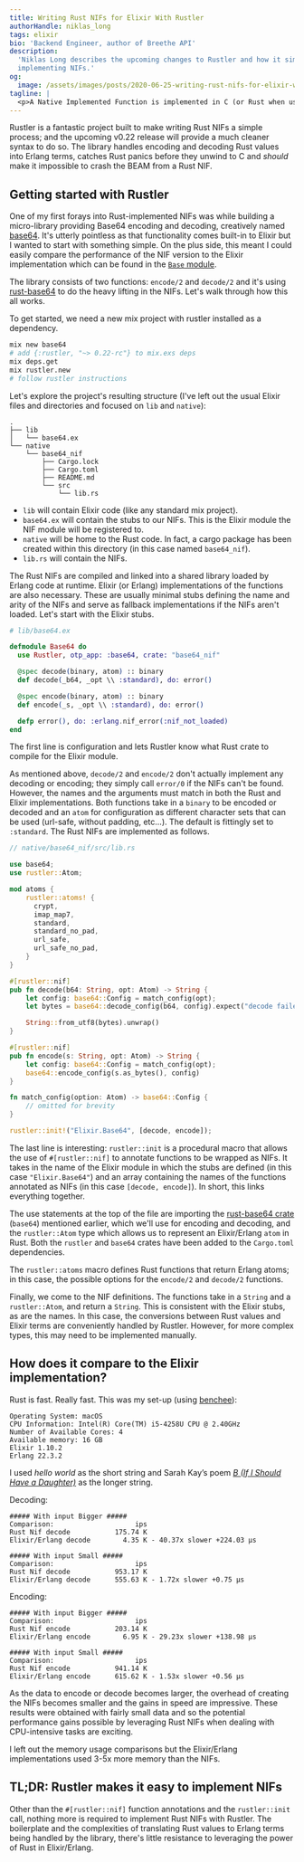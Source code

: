 ```yaml
---
title: Writing Rust NIFs for Elixir With Rustler
authorHandle: niklas_long
tags: elixir
bio: 'Backend Engineer, author of Breethe API'
description:
  'Niklas Long describes the upcoming changes to Rustler and how it simplifies
  implementing NIFs.'
og:
  image: /assets/images/posts/2020-06-25-writing-rust-nifs-for-elixir-with-rustler/og-image.png
tagline: |
  <p>A Native Implemented Function is implemented in C (or Rust when using <a href="https://github.com/rusterlium/rustler">Rustler</a>) and can be called from Elixir or Erlang just like any other function. It's the simplest and fastest way to run native code from Erlang but it does come with a caveat: a crash in a NIF can bring down the whole BEAM. This makes Rust a safer option than C for implementing NIFs as its type system and ownership model guarantee memory and thread-safety.</p>
---
```


Rustler is a fantastic project built to make writing Rust NIFs a simple process;
and the upcoming v0.22 release will provide a much cleaner syntax to do so. The
library handles encoding and decoding Rust values into Erlang terms, catches
Rust panics before they unwind to C and _should_ make it impossible to crash the
BEAM from a Rust NIF.

## Getting started with Rustler

One of my first forays into Rust-implemented NIFs was while building a
micro-library providing Base64 encoding and decoding, creatively named
[base64](https://github.com/niklaslong/base64). It's utterly pointless as that
functionality comes built-in to Elixir but I wanted to start with something
simple. On the plus side, this meant I could easily compare the performance of
the NIF version to the Elixir implementation which can be found in the
[`Base` module](https://hexdocs.pm/elixir/Base.html).

The library consists of two functions: `encode/2` and `decode/2` and it's using
[rust-base64](https://github.com/marshallpierce/rust-base64) to do the heavy
lifting in the NIFs. Let's walk through how this all works.

To get started, we need a new mix project with rustler installed as a
dependency.

```bash
mix new base64
# add {:rustler, "~> 0.22-rc"} to mix.exs deps
mix deps.get
mix rustler.new
# follow rustler instructions
```

Let's explore the project's resulting structure (I've left out the usual Elixir
files and directories and focused on `lib` and `native`):

```
.
├── lib
│   └── base64.ex
└── native
    └── base64_nif
        ├── Cargo.lock
        ├── Cargo.toml
        ├── README.md
        └── src
            └── lib.rs
```

- `lib` will contain Elixir code (like any standard mix project).
- `base64.ex` will contain the stubs to our NIFs. This is the Elixir module the
  NIF module will be registered to.
- `native` will be home to the Rust code. In fact, a cargo package has been
  created within this directory (in this case named `base64_nif`).
- `lib.rs` will contain the NIFs.

The Rust NIFs are compiled and linked into a shared library loaded by Erlang
code at runtime. Elixir (or Erlang) implementations of the functions are also
necessary. These are usually minimal stubs defining the name and arity of the
NIFs and serve as fallback implementations if the NIFs aren't loaded. Let's
start with the Elixir stubs.

```elixir
# lib/base64.ex

defmodule Base64 do
  use Rustler, otp_app: :base64, crate: "base64_nif"

  @spec decode(binary, atom) :: binary
  def decode(_b64, _opt \\ :standard), do: error()

  @spec encode(binary, atom) :: binary
  def encode(_s, _opt \\ :standard), do: error()

  defp error(), do: :erlang.nif_error(:nif_not_loaded)
end
```

The first line is configuration and lets Rustler know what Rust crate to compile
for the Elixir module.

As mentioned above, `decode/2` and `encode/2` don't actually implement any
decoding or encoding; they simply call `error/0` if the NIFs can't be found.
However, the names and the arguments must match in both the Rust and Elixir
implementations. Both functions take in a `binary` to be encoded or decoded and
an `atom` for configuration as different character sets that can be used
(url-safe, without padding, etc...). The default is fittingly set to
`:standard`. The Rust NIFs are implemented as follows.

```rust
// native/base64_nif/src/lib.rs

use base64;
use rustler::Atom;

mod atoms {
    rustler::atoms! {
      crypt,
      imap_map7,
      standard,
      standard_no_pad,
      url_safe,
      url_safe_no_pad,
    }
}

#[rustler::nif]
pub fn decode(b64: String, opt: Atom) -> String {
    let config: base64::Config = match_config(opt);
    let bytes = base64::decode_config(b64, config).expect("decode failed: invalid b64");

    String::from_utf8(bytes).unwrap()
}

#[rustler::nif]
pub fn encode(s: String, opt: Atom) -> String {
    let config: base64::Config = match_config(opt);
    base64::encode_config(s.as_bytes(), config)
}

fn match_config(option: Atom) -> base64::Config {
    // omitted for brevity
}

rustler::init!("Elixir.Base64", [decode, encode]);
```

The last line is interesting: `rustler::init` is a procedural macro that allows
the use of `#[rustler::nif]` to annotate functions to be wrapped as NIFs. It
takes in the name of the Elixir module in which the stubs are defined (in this
case `"Elixir.Base64"`) and an array containing the names of the functions
annotated as NIFs (in this case `[decode, encode]`). In short, this links
everything together.

The use statements at the top of the file are importing the
[rust-base64 crate](https://github.com/marshallpierce/rust-base64) (`base64`)
mentioned earlier, which we'll use for encoding and decoding, and the
`rustler::Atom` type which allows us to represent an Elixir/Erlang `atom` in
Rust. Both the `rustler` and `base64` crates have been added to the `Cargo.toml`
dependencies.

The `rustler::atoms` macro defines Rust functions that return Erlang atoms; in
this case, the possible options for the `encode/2` and `decode/2` functions.

Finally, we come to the NIF definitions. The functions take in a `String` and a
`rustler::Atom`, and return a `String`. This is consistent with the Elixir
stubs, as are the names. In this case, the conversions between Rust values and
Elixir terms are conveniently handled by Rustler. However, for more complex
types, this may need to be implemented manually.

## How does it compare to the Elixir implementation?

Rust is fast. Really fast. This was my set-up (using
[benchee](https://github.com/bencheeorg/benchee)):

```
Operating System: macOS
CPU Information: Intel(R) Core(TM) i5-4258U CPU @ 2.40GHz
Number of Available Cores: 4
Available memory: 16 GB
Elixir 1.10.2
Erlang 22.3.2
```

I used _hello world_ as the short string and Sarah Kay’s poem
_[B (If I Should Have a Daughter)](https://www.youtube.com/watch?v=0snNB1yS3IE)_
as the longer string.

Decoding:

```
##### With input Bigger #####
Comparison:                    ips
Rust Nif decode           175.74 K
Elixir/Erlang decode        4.35 K - 40.37x slower +224.03 μs

##### With input Small #####
Comparison:                    ips
Rust Nif decode           953.17 K
Elixir/Erlang decode      555.63 K - 1.72x slower +0.75 μs
```

Encoding:

```
##### With input Bigger #####
Comparison:                    ips
Rust Nif encode           203.14 K
Elixir/Erlang encode        6.95 K - 29.23x slower +138.98 μs

##### With input Small #####
Comparison:                    ips
Rust Nif encode           941.14 K
Elixir/Erlang encode      615.62 K - 1.53x slower +0.56 μs
```

As the data to encode or decode becomes larger, the overhead of creating the
NIFs becomes smaller and the gains in speed are impressive. These results were
obtained with fairly small data and so the potential performance gains possible
by leveraging Rust NIFs when dealing with CPU-intensive tasks are exciting.

I left out the memory usage comparisons but the Elixir/Erlang implementations
used 3-5x more memory than the NIFs.

## TL;DR: Rustler makes it easy to implement NIFs

Other than the `#[rustler::nif]` function annotations and the `rustler::init`
call, nothing more is required to implement Rust NIFs with Rustler. The
boilerplate and the complexities of translating Rust values to Erlang terms
being handled by the library, there's little resistance to leveraging the power
of Rust in Elixir/Erlang.
